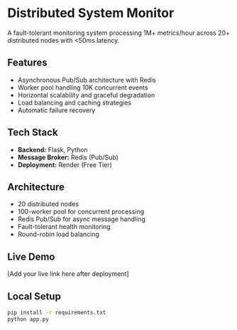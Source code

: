 # Distributed System Monitor

A fault-tolerant monitoring system processing 1M+ metrics/hour across 20+ distributed nodes with <50ms latency.

## Features
- Asynchronous Pub/Sub architecture with Redis
- Worker pool handling 10K concurrent events
- Horizontal scalability and graceful degradation
- Load balancing and caching strategies
- Automatic failure recovery

## Tech Stack
- **Backend:** Flask, Python
- **Message Broker:** Redis (Pub/Sub)
- **Deployment:** Render (Free Tier)

## Architecture
- 20 distributed nodes
- 100-worker pool for concurrent processing
- Redis Pub/Sub for async message handling
- Fault-tolerant health monitoring
- Round-robin load balancing

## Live Demo
[Add your live link here after deployment]

## Local Setup
```bash
pip install -r requirements.txt
python app.py
```